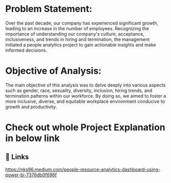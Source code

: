 # Problem Statement:
Over the past decade, our company has experienced significant growth, leading to an increase in the number of employees. Recognizing the importance of understanding our company's culture, acceptance, inclusiveness, and trends in hiring and termination, the management initiated a people analytics project to gain actionable insights and make informed decisions.

# Objective of Analysis:
The main objective of this analysis was to delve deeply into various aspects such as gender, race, sexuality, diversity, inclusion, hiring trends, and termination patterns within our workforce. By doing so, we aimed to foster a more inclusive, diverse, and equitable workplace environment conducive to growth and productivity.

#  Check out whole Project Explanation in below link 
## 🔗 Links
https://nks96.medium.com/people-resource-analytics-dashboard-using-power-bi-7376db0f696f
